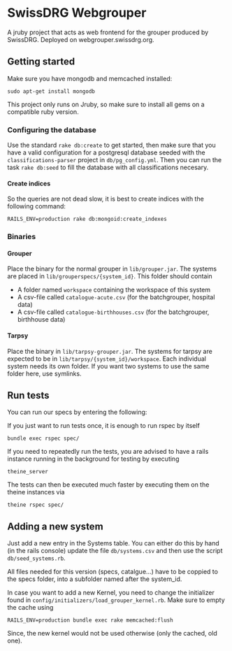 # SwissDRG Webgrouper

A jruby project that acts as web frontend for the grouper produced by SwissDRG. Deployed on webgrouper.swissdrg.org.

## Getting started

Make sure you have mongodb and memcached installed:

    sudo apt-get install mongodb

This project only runs on Jruby, so make sure to install all gems on a compatible ruby version.

### Configuring the database

Use the standard `rake db:create` to get started, then make sure that you have a valid configuration for
a postgresql database seeded with the `classifications-parser` project in `db/pg_config.yml`.
Then you can run the task `rake db:seed` to fill the database with all classifications necesary.

#### Create indices

So the queries are not dead slow, it is best to create indices with the following command:

    RAILS_ENV=production rake db:mongoid:create_indexes

### Binaries

#### Grouper
Place the binary for the normal grouper in `lib/grouper.jar`. The systems are placed in `lib/grouperspecs/{system_id}`.
This folder should contain

* A folder named `workspace` containing the workspace of this system
* A csv-file called `catalogue-acute.csv` (for the batchgrouper, hospital data)
* A csv-file called `catalogue-birthhouses.csv` (for the batchgrouper, birthhouse data)

#### Tarpsy
Place the binary in `lib/tarpsy-grouper.jar`.
The systems for tarpsy are expected to be in `lib/tarpsy/{system_id}/workspace`. Each individual system needs its own
folder. If you want two systems to use the same folder here, use symlinks.

## Run tests

You can run our specs by entering the following:

If you just want to run tests once, it is enough to run rspec by itself

	bundle exec rspec spec/

If you need to repeatedly run the tests, you are advised to have a rails instance running in the background for testing
by executing

    theine_server

The tests can then be executed much faster by executing them on the theine instances via

    theine rspec spec/

## Adding a new system

Just add a new entry in the Systems table. You can either do this by hand (in the rails console)
update the file `db/systems.csv` and then use the script `db/seed_systems.rb`.

All files needed for this version (specs, catalgue...) have to be coppied to the specs folder,
into a subfolder named after the system_id.

In case you want to add a new Kernel, you need to change the initializer found in `config/initializers/load_grouper_kernel.rb`.
Make sure to empty the cache using

    RAILS_ENV=production bundle exec rake memcached:flush

Since, the new kernel would not be used otherwise (only the cached, old one).